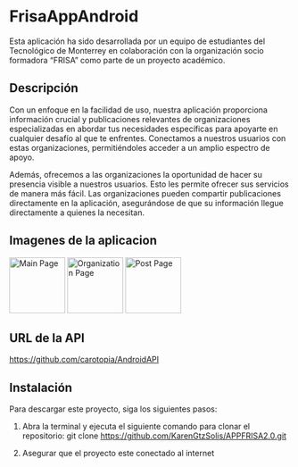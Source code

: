 # FrisaAppAndroid

Esta aplicación ha sido desarrollada por un equipo de estudiantes del Tecnológico de Monterrey en colaboración con la organización socio formadora “FRISA” como parte de un proyecto académico. 


## Descripción

Con un enfoque en la facilidad de uso, nuestra aplicación proporciona información crucial y publicaciones relevantes de organizaciones especializadas en abordar tus necesidades específicas para apoyarte en cualquier desafío al que te enfrentes. Conectamos a nuestros usuarios con estas organizaciones, permitiéndoles acceder a un amplio espectro de apoyo.

Además, ofrecemos a las organizaciones la oportunidad de hacer su presencia visible a nuestros usuarios. Esto les permite ofrecer sus servicios de manera más fácil. Las organizaciones pueden compartir publicaciones directamente en la aplicación, asegurándose de que su información llegue directamente a quienes la necesitan.


## Imagenes de la aplicacion

<img src="https://i.ibb.co/nQLJwRp/main-page.png" alt="Main Page" width="100"/> <img src="https://i.ibb.co/K5nFL9T/Info-Organizacion.png" alt="Organization Page" width="100"/> <img src="https://i.ibb.co/mb5Tk8F/post.png" alt="Post Page" width="100"/>



## URL de la API

https://github.com/carotopia/AndroidAPI


## Instalación

Para descargar este proyecto, siga los siguientes pasos:

1. Abra la terminal y ejecuta el siguiente comando para clonar el repositorio: git clone https://github.com/KarenGtzSolis/APPFRISA2.0.git

2. Asegurar que el proyecto este conectado al internet

